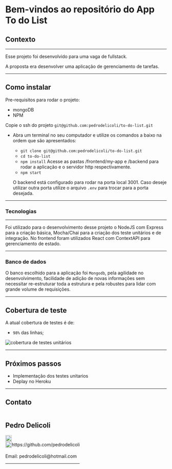 # Bem-vindos ao repositório do App To do List

## Contexto

---

Esse projeto foi desenvolvido para uma vaga de fullstack.

A proposta era desenvolver uma aplicação de gerenciamento de tarefas.

---

## Como instalar

Pre-requisitos para rodar o projeto: 
- mongoDB
- NPM

Copie o ssh do projeto `git@github.com:pedrodelicoli/to-do-list.git`

* Abra um terminal no seu computador e utilize os comandos a baixo na ordem que são apresentados:

  * `git clone git@github.com:pedrodelicoli/to-do-list.git`
  * `cd to-do-list`
  * `npm install`
  Acesse as pastas /frontend/my-app e /backend para rodar a aplicação e o servidor http respectivamente.
  * `npm start`

  O backend está configurado para rodar na porta local 3001. Caso deseje utilizar outra porta utilize o arquivo `.env` para trocar para a porta desejada.

---

### Tecnologias

---

Foi utilizado para o desenvolvimento desse projeto o NodeJS com Express para a criação básica, Mocha/Chai para a criação dos teste unitários e de integração. No frontend foram utilizados React com ContextAPI para gerenciamento de estado.

---

### Banco de dados

O banco escolhido para a aplicação foi `Mongodb`, pela agilidade no desenvolvimento, facilidade de adição de novas informações sem necessitar re-estruturar toda a estrutura e pela robustes para lidar com grande volume de requisições.

---

## Cobertura de teste

A atual cobertura de testes é de: 
- `98%` das linhas;

![cobertura de testes unitários](./pictures/test-unit-coverage.png)

---

## Próximos passos

* Implementação dos testes unitarios 
* Deplay no Heroku

---

## Contato

<div style="display: flex; align-items: center; justify-content: space-between;">
  <div>
    <h2> Pedro Delicoli </h2>
  <div style="display: flex; align-items: center;">
    <img src="./images/linkedIn_logo.jpg" alt="LinkedIn" style="width:20px;"/>  
  </div>  
  <div style="display: flex;align-items: center;">
    <img src="./images/github_logo.png" alt="LinkedIn" style="width:20px;"/> https://github.com/pedrodelicoli
  </div>
  <br/>
  Email: pedrodelicoli@hotmail.com  
<br/>

---

